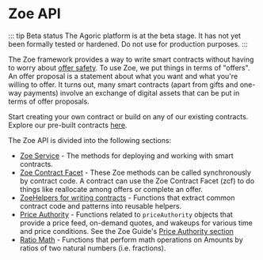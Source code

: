 # Zoe API

<Zoe-Version/>

::: tip Beta status
The Agoric platform is at the beta stage. It has not yet been 
formally tested or hardened. Do not use for production purposes.
:::

The Zoe framework provides a way to write smart contracts without having to worry about [offer safety](../guide/offer-safety.md). To use Zoe, we put things in terms of "offers". An offer proposal is a statement about what you want and what you're willing to offer. It turns out, many smart contracts (apart from gifts and one-way payments) involve an exchange of digital assets that can be put in terms of offer proposals.

Start creating your own contract or build on any of our existing contracts.
Explore our pre-built contracts [here](../guide/contracts/README.md).

The Zoe API is divided into the following sections:

- [Zoe Service](./zoe.md) - 
  The methods for deploying and working with smart contracts.
- [Zoe Contract Facet](./zoe-contract-facet.md) -
  These Zoe methods can be called synchronously by contract code. A contract can use the Zoe Contract Facet (zcf) to do things like reallocate among offers or complete an offer.
- [ZoeHelpers for writing contracts](./zoe-helpers.md) -
  Functions that extract common contract code and patterns into reusable helpers.
- [Price Authority](./contract-support/price-authority.md) -
  Functions related to `priceAuthority` objects that provide a price feed, on-demand
  quotes, and wakeups for various time and price conditions. See the Zoe Guide's 
  [Price Authority section](../guide/price-authority.md)
- [Ratio Math](./contract-support/ratio-math.md) -
  Functions that perform math operations on Amounts by ratios of two natural numbers (i.e. fractions).


